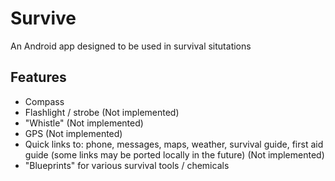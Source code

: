 # Survive
 An Android app designed to be used in survival situtations

## Features
* Compass
* Flashlight / strobe (Not implemented)
* "Whistle" (Not implemented)
* GPS (Not implemented)
* Quick links to: phone, messages, maps, weather, survival guide, first aid guide (some links may be ported locally in the future) (Not implemented)
* "Blueprints" for various survival tools / chemicals
